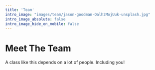```yaml
---
title: 'Team'
intro_image: "images/team/jason-goodman-Oalh2MojUuk-unsplash.jpg"
intro_image_absolute: false
intro_image_hide_on_mobile: false
---
```


# Meet The Team

A class like this depends on a lot of people. Including you!
